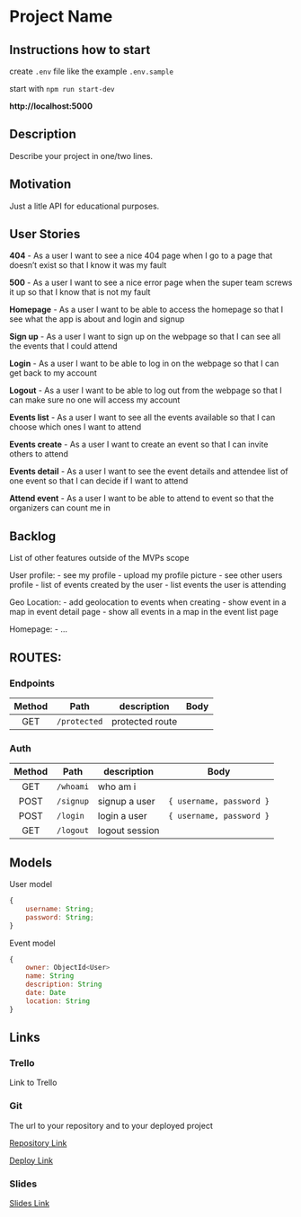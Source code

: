 # Project Name

## Instructions how to start

create `.env` file like the example `.env.sample`

start with `npm run start-dev`

**http://localhost:5000**

## Description

Describe your project in one/two lines.

## Motivation

Just a litle API for educational purposes.

## User Stories

**404** - As a user I want to see a nice 404 page when I go to a page that doesn’t exist so that I know it was my fault

**500** - As a user I want to see a nice error page when the super team screws it up so that I know that is not my fault

**Homepage** - As a user I want to be able to access the homepage so that I see what the app is about and login and signup

**Sign up** - As a user I want to sign up on the webpage so that I can see all the events that I could attend

**Login** - As a user I want to be able to log in on the webpage so that I can get back to my account

**Logout** - As a user I want to be able to log out from the webpage so that I can make sure no one will access my account

**Events list** - As a user I want to see all the events available so that I can choose which ones I want to attend

**Events create** - As a user I want to create an event so that I can invite others to attend

**Events detail** - As a user I want to see the event details and attendee list of one event so that I can decide if I want to attend

**Attend event** - As a user I want to be able to attend to event so that the organizers can count me in

## Backlog

List of other features outside of the MVPs scope

User profile: - see my profile - upload my profile picture - see other users profile - list of events created by the user - list events the user is attending

Geo Location: - add geolocation to events when creating - show event in a map in event detail page - show all events in a map in the event list page

Homepage: - …

## ROUTES:

### Endpoints

| Method | Path         | description     | Body |
| :----: | ------------ | --------------- | ---- |
|  GET   | `/protected` | protected route |      |

### Auth

| Method | Path      | description    | Body                     |
| :----: | --------- | -------------- | ------------------------ |
|  GET   | `/whoami` | who am i       |                          |
|  POST  | `/signup` | signup a user  | `{ username, password }` |
|  POST  | `/login`  | login a user   | `{ username, password }` |
|  GET   | `/logout` | logout session |                          |

## Models

User model

```javascript
{
	username: String;
	password: String;
}
```

Event model

```javascript
{
	owner: ObjectId<User>
	name: String
	description: String
	date: Date
	location: String
}
```

## Links

### Trello

Link to Trello

### Git

The url to your repository and to your deployed project

[Repository Link](http://github.com/)

[Deploy Link](http://heroku.com/)

### Slides

[Slides Link](http://slides.com/)
